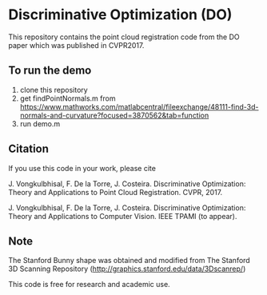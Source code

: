 # Discriminative Optimization (DO)

This repository contains the point cloud registration code from the DO paper which was published in CVPR2017.

## To run the demo
1. clone this repository
2. get findPointNormals.m from https://www.mathworks.com/matlabcentral/fileexchange/48111-find-3d-normals-and-curvature?focused=3870562&tab=function
3. run demo.m

## Citation
If you use this code in your work, please cite

J. Vongkulbhisal, F. De la Torre, J. Costeira. Discriminative Optimization: Theory and Applications to Point Cloud Registration. CVPR, 2017.

J. Vongkulbhisal, F. De la Torre, J. Costeira. Discriminative Optimization: Theory and Applications to Computer Vision. IEEE TPAMI (to appear).

## Note
The Stanford Bunny shape was obtained and modified from The Stanford 3D Scanning Repository (http://graphics.stanford.edu/data/3Dscanrep/) 

This code is free for research and academic use.


